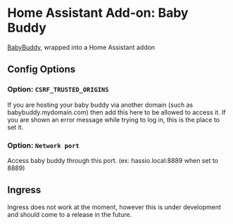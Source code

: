 # Home Assistant Add-on: Baby Buddy
[BabyBuddy](https://github.com/babybuddy/babybuddy), wrapped into a Home Assistant addon

## Config Options

### Option: `CSRF_TRUSTED_ORIGINS`

If you are hosting your baby buddy via another domain (such as babybuddy.mydomain.com) then add this here to be allowed to access it. If you are shown an error message while trying to log in, this is the place to set it.

### Option: `Network port`

Access baby buddy through this port. (ex: hassio.local:8889 when set to 8889)

## Ingress
Ingress does not work at the moment, however this is under development and should come to a release in the future.
